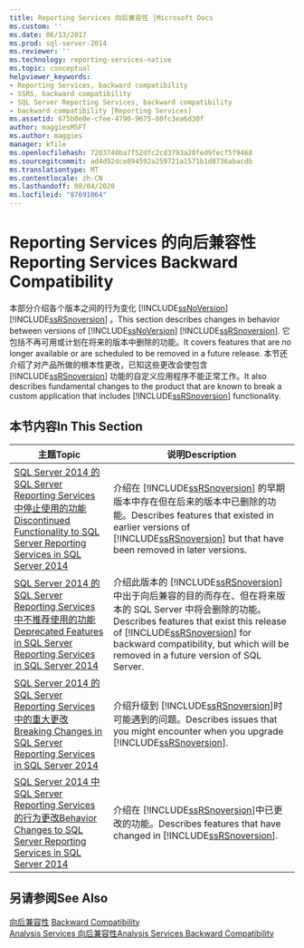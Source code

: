 ```yaml
---
title: Reporting Services 向后兼容性 |Microsoft Docs
ms.custom: ''
ms.date: 06/13/2017
ms.prod: sql-server-2014
ms.reviewer: ''
ms.technology: reporting-services-native
ms.topic: conceptual
helpviewer_keywords:
- Reporting Services, backward compatibility
- SSRS, backward compatibility
- SQL Server Reporting Services, backward compatibility
- backward compatibility [Reporting Services]
ms.assetid: 675b0e0e-cfee-4790-9675-80fc3ea6d30f
author: maggiesMSFT
ms.author: maggies
manager: kfile
ms.openlocfilehash: 7203740ba7f52dfc2cd3793a20fed9fecf5f9468
ms.sourcegitcommit: ad4d92dce894592a259721a1571b1d8736abacdb
ms.translationtype: MT
ms.contentlocale: zh-CN
ms.lasthandoff: 08/04/2020
ms.locfileid: "87691064"
---
```

# <a name="reporting-services-backward-compatibility"></a><span data-ttu-id="20269-102">Reporting Services 的向后兼容性</span><span class="sxs-lookup"><span data-stu-id="20269-102">Reporting Services Backward Compatibility</span></span>
  <span data-ttu-id="20269-103">本部分介绍各个版本之间的行为变化 [!INCLUDE[ssNoVersion](../includes/ssnoversion-md.md)] [!INCLUDE[ssRSnoversion](../includes/ssrsnoversion-md.md)] 。</span><span class="sxs-lookup"><span data-stu-id="20269-103">This section describes changes in behavior between versions of [!INCLUDE[ssNoVersion](../includes/ssnoversion-md.md)] [!INCLUDE[ssRSnoversion](../includes/ssrsnoversion-md.md)].</span></span> <span data-ttu-id="20269-104">它包括不再可用或计划在将来的版本中删除的功能。</span><span class="sxs-lookup"><span data-stu-id="20269-104">It covers features that are no longer available or are scheduled to be removed in a future release.</span></span> <span data-ttu-id="20269-105">本节还介绍了对产品所做的根本性更改，已知这些更改会使包含 [!INCLUDE[ssRSnoversion](../includes/ssrsnoversion-md.md)] 功能的自定义应用程序不能正常工作。</span><span class="sxs-lookup"><span data-stu-id="20269-105">It also describes fundamental changes to the product that are known to break a custom application that includes [!INCLUDE[ssRSnoversion](../includes/ssrsnoversion-md.md)] functionality.</span></span>  
  
## <a name="in-this-section"></a><span data-ttu-id="20269-106">本节内容</span><span class="sxs-lookup"><span data-stu-id="20269-106">In This Section</span></span>  
  
|<span data-ttu-id="20269-107">主题</span><span class="sxs-lookup"><span data-stu-id="20269-107">Topic</span></span>|<span data-ttu-id="20269-108">说明</span><span class="sxs-lookup"><span data-stu-id="20269-108">Description</span></span>|  
|-----------|-----------------|  
|[<span data-ttu-id="20269-109">SQL Server 2014 的 SQL Server Reporting Services 中停止使用的功能</span><span class="sxs-lookup"><span data-stu-id="20269-109">Discontinued Functionality to SQL Server Reporting Services in SQL Server 2014</span></span>](discontinued-functionality-to-sql-server-reporting-services-in-sql-server.md)|<span data-ttu-id="20269-110">介绍在 [!INCLUDE[ssRSnoversion](../includes/ssrsnoversion-md.md)] 的早期版本中存在但在后来的版本中已删除的功能。</span><span class="sxs-lookup"><span data-stu-id="20269-110">Describes features that existed in earlier versions of [!INCLUDE[ssRSnoversion](../includes/ssrsnoversion-md.md)] but that have been removed in later versions.</span></span>|  
|[<span data-ttu-id="20269-111">SQL Server 2014 的 SQL Server Reporting Services 中不推荐使用的功能</span><span class="sxs-lookup"><span data-stu-id="20269-111">Deprecated Features in SQL Server Reporting Services in SQL Server 2014</span></span>](deprecated-features-in-sql-server-reporting-services-ssrs.md)|<span data-ttu-id="20269-112">介绍此版本的 [!INCLUDE[ssRSnoversion](../includes/ssrsnoversion-md.md)] 中出于向后兼容的目的而存在、但在将来版本的 SQL Server 中将会删除的功能。</span><span class="sxs-lookup"><span data-stu-id="20269-112">Describes features that exist this release of [!INCLUDE[ssRSnoversion](../includes/ssrsnoversion-md.md)] for backward compatibility, but which will be removed in a future version of SQL Server.</span></span>|  
|[<span data-ttu-id="20269-113">SQL Server 2014 的 SQL Server Reporting Services 中的重大更改</span><span class="sxs-lookup"><span data-stu-id="20269-113">Breaking Changes in SQL Server Reporting Services in SQL Server 2014</span></span>](breaking-changes-in-sql-server-reporting-services-in-sql-server-2016.md)|<span data-ttu-id="20269-114">介绍升级到 [!INCLUDE[ssRSnoversion](../includes/ssrsnoversion-md.md)]时可能遇到的问题。</span><span class="sxs-lookup"><span data-stu-id="20269-114">Describes issues that you might encounter when you upgrade [!INCLUDE[ssRSnoversion](../includes/ssrsnoversion-md.md)].</span></span>|  
|[<span data-ttu-id="20269-115">SQL Server 2014 中 SQL Server Reporting Services 的行为更改</span><span class="sxs-lookup"><span data-stu-id="20269-115">Behavior Changes to SQL Server Reporting Services  in SQL Server 2014</span></span>](behavior-changes-to-sql-server-reporting-services-in-sql-server-2016.md)|<span data-ttu-id="20269-116">介绍在 [!INCLUDE[ssRSnoversion](../includes/ssrsnoversion-md.md)]中已更改的功能。</span><span class="sxs-lookup"><span data-stu-id="20269-116">Describes features that have changed in [!INCLUDE[ssRSnoversion](../includes/ssrsnoversion-md.md)].</span></span>|  
  
## <a name="see-also"></a><span data-ttu-id="20269-117">另请参阅</span><span class="sxs-lookup"><span data-stu-id="20269-117">See Also</span></span>  
 <span data-ttu-id="20269-118">[向后兼容性](../../2014/getting-started/backward-compatibility.md) </span><span class="sxs-lookup"><span data-stu-id="20269-118">[Backward Compatibility](../../2014/getting-started/backward-compatibility.md) </span></span>  
 [<span data-ttu-id="20269-119">Analysis Services 向后兼容性</span><span class="sxs-lookup"><span data-stu-id="20269-119">Analysis Services Backward Compatibility</span></span>](../../2014/analysis-services/analysis-services-backward-compatibility.md)  
  
  
